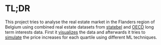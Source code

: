 # TL;DR
This project tries to analyse the real estate market in the Flanders region of Belgium using combined real estate datasets from [statebel](https://statbel.fgov.be/en/themes/housing) and [OECD](https://data.oecd.org/interest/long-term-interest-rates.htm) long term interests data.
First it [visualizes](https://real-estate-analysis-flanders.herokuapp.com) the data and afterwards it tries to [simulate](https://real-estate-fl-ml.herokuapp.com) the price increases for each quartile using different ML techniques.

